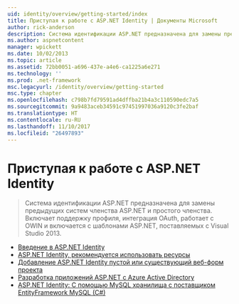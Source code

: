 ```yaml
---
uid: identity/overview/getting-started/index
title: Приступая к работе с ASP.NET Identity | Документы Microsoft
author: rick-anderson
description: Система идентификации ASP.NET предназначена для замены предыдущих систем членства ASP.NET и простого членства. Он обеспечивает поддержку профиля, интеграция OAuth...
ms.author: aspnetcontent
manager: wpickett
ms.date: 10/02/2013
ms.topic: article
ms.assetid: 72bb0051-a696-437e-a4e6-ca1225a6e271
ms.technology: ''
ms.prod: .net-framework
msc.legacyurl: /identity/overview/getting-started
msc.type: chapter
ms.openlocfilehash: c798b7fd79591ad4dffba21b4a3c110590edc7a5
ms.sourcegitcommit: 9a9483aceb34591c97451997036a9120c3fe2baf
ms.translationtype: HT
ms.contentlocale: ru-RU
ms.lasthandoff: 11/10/2017
ms.locfileid: "26497893"
---
```

<a name="getting-started-with-aspnet-identity"></a>Приступая к работе с ASP.NET Identity
====================
> Система идентификации ASP.NET предназначена для замены предыдущих систем членства ASP.NET и простого членства. Включает поддержку профиля, интеграция OAuth, работает с OWIN и включается с шаблонами ASP.NET, поставляемых с Visual Studio 2013.


- [Введение в ASP.NET Identity](introduction-to-aspnet-identity.md)
- [ASP.NET Identity, рекомендуется использовать ресурсы](aspnet-identity-recommended-resources.md)
- [Добавление ASP.NET Identity пустой или существующий веб-форм проекта](adding-aspnet-identity-to-an-empty-or-existing-web-forms-project.md)
- [Разработка приложений ASP.NET с Azure Active Directory](developing-aspnet-apps-with-windows-azure-active-directory.md)
- [ASP.NET Identity: С помощью MySQL хранилища с поставщиком EntityFramework MySQL (C#)](aspnet-identity-using-mysql-storage-with-an-entityframework-mysql-provider.md)
